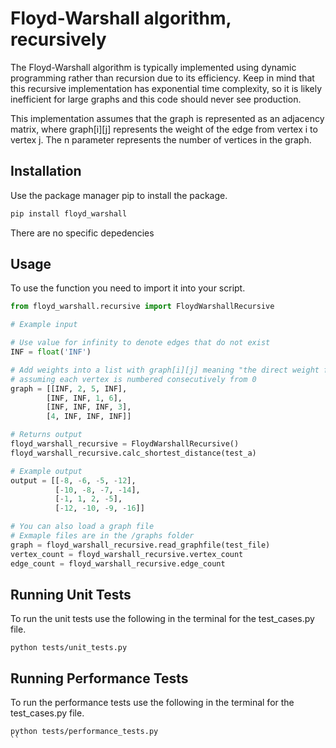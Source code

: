 # Floyd-Warshall algorithm, recursively
The Floyd-Warshall algorithm is typically implemented using dynamic programming rather than recursion due to its efficiency. 
Keep in mind that this recursive implementation has exponential time complexity, so it is likely inefficient for large graphs and this code should never see production.

This implementation assumes that the graph is represented as an adjacency matrix, where graph[i][j] represents the weight of the edge from vertex i to vertex j. The n parameter represents the number of vertices in the graph.

## Installation
Use the package manager pip to install the package.
```bash
pip install floyd_warshall
```
There are no specific depedencies

## Usage
To use the function you need to import it into your script.
```python
from floyd_warshall.recursive import FloydWarshallRecursive

# Example input

# Use value for infinity to denote edges that do not exist
INF = float('INF')

# Add weights into a list with graph[i][j] meaning "the direct weight from i to j" 
# assuming each vertex is numbered consecutively from 0
graph = [[INF, 2, 5, INF], 
        [INF, INF, 1, 6], 
        [INF, INF, INF, 3], 
        [4, INF, INF, INF]]

# Returns output
floyd_warshall_recursive = FloydWarshallRecursive()
floyd_warshall_recursive.calc_shortest_distance(test_a)

# Example output
output = [[-8, -6, -5, -12],  
          [-10, -8, -7, -14], 
          [-1, 1, 2, -5],
          [-12, -10, -9, -16]]

# You can also load a graph file
# Exmaple files are in the /graphs folder
graph = floyd_warshall_recursive.read_graphfile(test_file)
vertex_count = floyd_warshall_recursive.vertex_count
edge_count = floyd_warshall_recursive.edge_count
```

## Running Unit Tests
To run the unit tests use the following in the terminal for the test_cases.py file.
```
python tests/unit_tests.py
```

## Running Performance Tests
To run the performance tests use the following in the terminal for the test_cases.py file.
```
python tests/performance_tests.py
``

